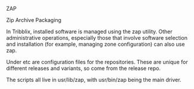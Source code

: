 ZAP

Zip Archive Packaging

In Tribblix, installed software is managed using the zap utility. Other
administrative operations, especially those that involve software
selection and installation (for example, managing zone configuration)
can also use zap.

Under etc are configuration files for the repositories. These are unique
for different releases and variants, so come from the release repo.

The scripts all live in usr/lib/zap, with usr/bin/zap being the main
driver.
